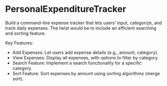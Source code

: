 # PersonalExpenditureTracker
Build a command-line expense tracker that lets users’ input, categorize, and track daily expenses. The twist would be to include an efficient searching and sorting feature.

Key Features:
-	Add Expenses: Let users add expense details (e.g., amount, category).
-	View Expenses: Display all expenses, with options to filter by category.
-	Search Feature: Implement a search functionality for a specific category.
-	Sort Feature: Sort expenses by amount using sorting algorithms (merge sort).
